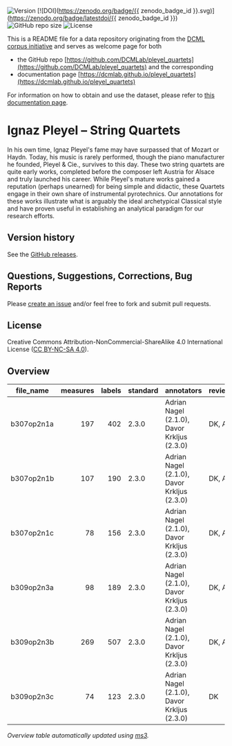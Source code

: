 ![Version](https://img.shields.io/github/v/release/DCMLab/pleyel_quartets?display_name=tag)
[![DOI](https://zenodo.org/badge/{{ zenodo_badge_id }}.svg)](https://zenodo.org/badge/latestdoi/{{ zenodo_badge_id }})
![GitHub repo size](https://img.shields.io/github/repo-size/DCMLab/pleyel_quartets)
![License](https://img.shields.io/badge/license-CC%20BY--NC--SA%204.0-9cf)


This is a README file for a data repository originating from the [DCML corpus initiative](https://github.com/DCMLab/dcml_corpora)
and serves as welcome page for both 

* the GitHub repo [https://github.com/DCMLab/pleyel_quartets](https://github.com/DCMLab/pleyel_quartets) and the corresponding
* documentation page [https://dcmlab.github.io/pleyel_quartets](https://dcmlab.github.io/pleyel_quartets)

For information on how to obtain and use the dataset, please refer to [this documentation page](https://dcmlab.github.io/pleyel_quartets/introduction).

# Ignaz Pleyel – String Quartets

In his own time, Ignaz Pleyel's fame may have surpassed that of Mozart or Haydn. Today, his music is rarely performed, though the piano manufacturer he founded, Pleyel & Cie., survives to this day. These two string quartets are quite early works, completed before the composer left Austria for Alsace and truly launched his career. While Pleyel's mature works gained a reputation (perhaps unearned) for being simple and didactic, these Quartets engage in their own share of instrumental pyrotechnics. Our annotations for these works illustrate what is arguably the ideal archetypical Classical style and have proven useful in establishing an analytical paradigm for our research efforts.

## Version history

See the [GitHub releases](https://github.com/DCMLab/pleyel_quartets/releases).

## Questions, Suggestions, Corrections, Bug Reports

Please [create an issue](https://github.com/DCMLab/pleyel_quartets/issues) and/or feel free to fork and submit pull requests.

## License

Creative Commons Attribution-NonCommercial-ShareAlike 4.0 International License ([CC BY-NC-SA 4.0](https://creativecommons.org/licenses/by-nc-sa/4.0/)).


## Overview
|file_name |measures|labels|standard|                annotators                 |reviewers|
|----------|-------:|-----:|--------|-------------------------------------------|---------|
|b307op2n1a|     197|   402|2.3.0   |Adrian Nagel (2.1.0), Davor Krkljus (2.3.0)|DK, AN   |
|b307op2n1b|     107|   190|2.3.0   |Adrian Nagel (2.1.0), Davor Krkljus (2.3.0)|DK, AN   |
|b307op2n1c|      78|   156|2.3.0   |Adrian Nagel (2.1.0), Davor Krkljus (2.3.0)|DK, AN   |
|b309op2n3a|      98|   189|2.3.0   |Adrian Nagel (2.1.0), Davor Krkljus (2.3.0)|DK, AN   |
|b309op2n3b|     269|   507|2.3.0   |Adrian Nagel (2.1.0), Davor Krkljus (2.3.0)|DK, AN   |
|b309op2n3c|      74|   123|2.3.0   |Adrian Nagel (2.1.0), Davor Krkljus (2.3.0)|DK       |


*Overview table automatically updated using [ms3](https://ms3.readthedocs.io/).*
